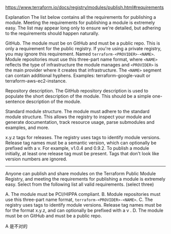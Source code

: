 
https://www.terraform.io/docs/registry/modules/publish.html#requirements

Explanation 
The list below contains all the requirements for publishing a module. Meeting the requirements for publishing a module is extremely easy. The list may appear long only to ensure we're detailed, but adhering to the requirements should happen naturally. 

GitHub. 
The module must be on GitHub and must be a public repo. This is only a requirement for the public registry. If you're using a private registry, you may ignore this requirement. Named `terraform-<PROVIDER>-<NAME>`. Module repositories must use this three-part name format, where `<NAME>` reflects the type of infrastructure the module manages and `<PROVIDER>` is the main provider where it creates that infrastructure. The `<NAME>` segment can contain additional hyphens. Examples: terraform-google-vault or terraform-aws-ec2-instance. 

Repository description. 
The GitHub repository description is used to populate the short description of the module. This should be a simple one-sentence description of the module. 

Standard module structure. 
The module must adhere to the standard module structure. This allows the registry to inspect your module and generate documentation, track resource usage, parse submodules and examples, and more. 

x.y.z tags for releases. 
The registry uses tags to identify module versions. Release tag names must be a semantic version, which can optionally be prefixed with a v. For example, v1.0.4 and 0.9.2. To publish a module initially, at least one release tag must be present. Tags that don't look like version numbers are ignored. 


---


Anyone can publish and share modules on the Terraform Public Module Registry, and meeting the requirements for publishing a module is extremely easy. Select from the following list all valid requirements. (select three) 

A. The module must be PCI/HIPPA compliant. 
B. Module repositories must use this three-part name format, `terraform-<PROVIDER>-<NAME>`. 
C. The registry uses tags to identify module versions. Release tag names must be for the format x.y.z, and can optionally be prefixed with a v . 
D. The module must be on GitHub and must be a public repo.

A 是不对的

